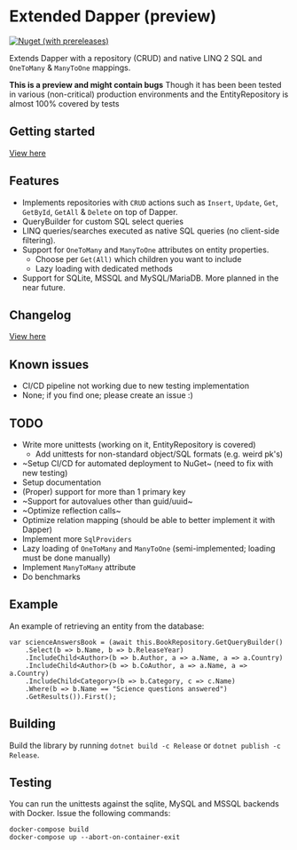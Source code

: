 # Extended Dapper (preview)

[![Nuget (with prereleases)](https://img.shields.io/nuget/vpre/Extended.Dapper)](https://www.nuget.org/packages/Extended.Dapper)

Extends Dapper with a repository (CRUD) and native LINQ 2 SQL and `OneToMany` & `ManyToOne` mappings.

**This is a preview and might contain bugs** Though it has been been tested in various (non-critical) production environments and the EntityRepository is almost 100% covered by tests

## Getting started

[View here](docs/getting-started.md)

## Features

- Implements repositories with `CRUD` actions such as `Insert`, `Update`, `Get`, `GetById`, `GetAll` & `Delete` on top of Dapper.
- QueryBuilder for custom SQL select queries
- LINQ queries/searches executed as native SQL queries (no client-side filtering).
- Support for `OneToMany` and `ManyToOne` attributes on entity properties.
    - Choose per `Get(All)` which children you want to include
    - Lazy loading with dedicated methods
- Support for SQLite, MSSQL and MySQL/MariaDB. More planned in the near future.

## Changelog
[View here](CHANGELOG.md)

## Known issues
- CI/CD pipeline not working due to new testing implementation
- None; if you find one; please create an issue :)

## TODO

- Write more unittests (working on it, EntityRepository is covered)
    - Add unittests for non-standard object/SQL formats (e.g. weird pk's)
- ~Setup CI/CD for automated deployment to NuGet~ (need to fix with new testing)
- Setup documentation
- (Proper) support for more than 1 primary key
- ~Support for autovalues other than guid/uuid~
- ~Optimize reflection calls~
- Optimize relation mapping (should be able to better implement it with Dapper)
- Implement more `SqlProviders`
- Lazy loading of `OneToMany` and `ManyToOne` (semi-implemented; loading must be done manually)
- Implement `ManyToMany` attribute
- Do benchmarks

## Example

An example of retrieving an entity from the database:

    var scienceAnswersBook = (await this.BookRepository.GetQueryBuilder()
        .Select(b => b.Name, b => b.ReleaseYear)
        .IncludeChild<Author>(b => b.Author, a => a.Name, a => a.Country)
        .IncludeChild<Author>(b => b.CoAuthor, a => a.Name, a => a.Country)
        .IncludeChild<Category>(b => b.Category, c => c.Name)
        .Where(b => b.Name == "Science questions answered")
        .GetResults()).First();

## Building

Build the library by running `dotnet build -c Release` or `dotnet publish -c Release`.

## Testing

You can run the unittests against the sqlite, MySQL and MSSQL backends with Docker. Issue the following commands: 

    docker-compose build
    docker-compose up --abort-on-container-exit
